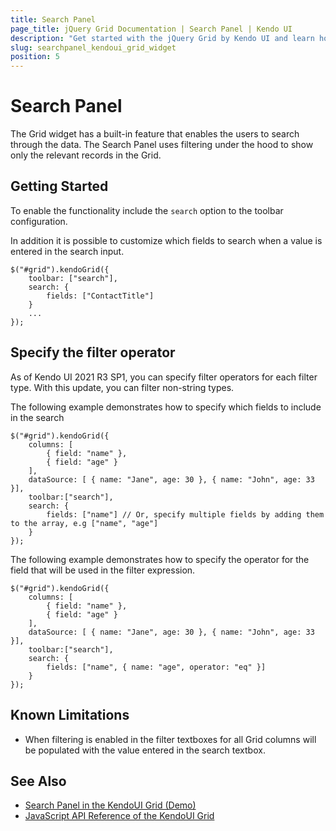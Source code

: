 ```yaml
---
title: Search Panel
page_title: jQuery Grid Documentation | Search Panel | Kendo UI 
description: "Get started with the jQuery Grid by Kendo UI and learn how to enable search panel to search through its data."
slug: searchpanel_kendoui_grid_widget
position: 5
---
```


# Search Panel

The Grid widget has a built-in feature that enables the users to search through the data. The Search Panel uses filtering under the hood to show only the relevant records in the Grid.

## Getting Started

To enable the functionality include the `search` option to the toolbar configuration.

In addition it is possible to customize which fields to search when a value is entered in the search input.

    $("#grid").kendoGrid({
        toolbar: ["search"],
        search: {
            fields: ["ContactTitle"]
        }
        ...
    });

## Specify the filter operator

As of Kendo UI 2021 R3 SP1, you can specify filter operators for each filter type. With this update, you can filter non-string types.

The following example demonstrates how to specify which fields to include in the search

    $("#grid").kendoGrid({
        columns: [
            { field: "name" },
            { field: "age" }
        ],
        dataSource: [ { name: "Jane", age: 30 }, { name: "John", age: 33 }],
        toolbar:["search"],
        search: {
            fields: ["name"] // Or, specify multiple fields by adding them to the array, e.g ["name", "age"]
        }
    });

The following example demonstrates how to specify the operator for the field that will be used in the filter expression.

    $("#grid").kendoGrid({
        columns: [
            { field: "name" },
            { field: "age" }
        ],
        dataSource: [ { name: "Jane", age: 30 }, { name: "John", age: 33 }],
        toolbar:["search"],
        search: {
            fields: ["name", { name: "age", operator: "eq" }]
        }
    });


## Known Limitations

* When filtering is enabled in the filter textboxes for all Grid columns will be populated with the value entered in the search textbox.

## See Also

* [Search Panel in the KendoUI Grid (Demo)](https://demos.telerik.com/kendo-ui/grid/search-panel)
* [JavaScript API Reference of the KendoUI Grid](/api/javascript/ui/grid)
